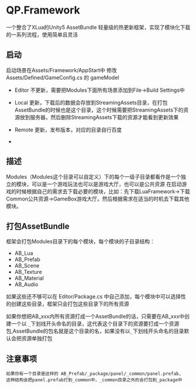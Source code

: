 # QP.Framework

一个整合了XLua的Unity5 AssetBundle 轻量级的热更新框架，实现了模块化下载的一系列流程，使用简单且灵活

启动
---
启动场景在Assets/Framework/AppStart中
修改Assets/Defined/GameConfig.cs 的 gameModel

* Editor 不更新，需要把Modules下面所有场景添加到File->Build Settings中
* Local  更新，下载后的数据会存放到StreamingAssets目录，在打包AssetBundle的时候也是这个目录，这个时候需要把StreamingAssets下的资源放到服务器，然后删除StreamingAssets下载的资源才能看到更新效果
* Remote 更新，发布版本，对应的目录自行百度

*

描述
---
Modules（Modules这个目录可以自定义）下的每个一级子目录都看作是一个独立的模块，可以是一个游戏玩法也可以是游戏大厅，也可以是公共资源
在启动游戏的时候根据自己的需求去下载必要的模块，比如：先下载LuaFramework->下载Common公共资源->GameBox游戏大厅。然后根据需求在适当的时机去下载其他模块。

打包AssetBundle
--
框架会打包Modules目录下的每个模块，每个模块的子目录结构：
* AB_Lua
* AB_Prefab
* AB_Scene
* AB_Texture
* AB_Material
* AB_Audio

如果这些还不够可以在 Editor/Package.cs 中自己添加，每个模块中可以选择性的创建这些目录，框架只会打包这些目录下的所有资源

如果你想把AB_xxx内所有资源打成一个AssetBundle的话，只需要在AB_xxx中创建一个以 `_`下划线开头命名的目录，这代表这个目录下的资源要打成一个资源包,AssetBundle的包名就是这个目录的名，如果没有以`_`下划线开头命名的目录默认会把资源单独打包

注意事项
---
    如果你有一个目录是这样的 AB_Prefab/_package/panel/_common/panel.prefab,
    这种结构会把panel.prefab打到_common中，_common目录之外的会打包到_package中





